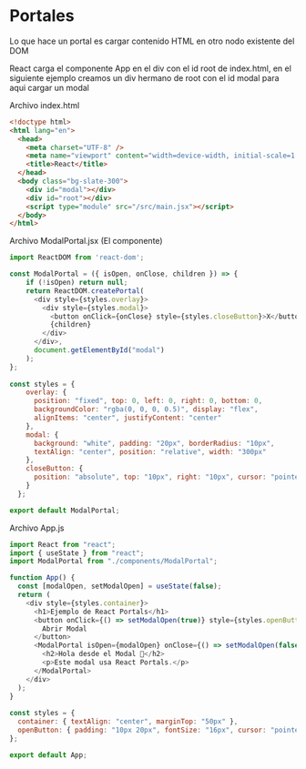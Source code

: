 # **Portales**

Lo que hace un portal es cargar contenido HTML en otro nodo existente del DOM

React carga el componente App en el div con el id root de index.html, en el siguiente ejemplo creamos un div hermano de root con el id modal para aqui cargar un modal

Archivo index.html
```html
<!doctype html>
<html lang="en">
  <head>
    <meta charset="UTF-8" />
    <meta name="viewport" content="width=device-width, initial-scale=1.0" />
    <title>React</title>
  </head>
  <body class="bg-slate-300">
    <div id="modal"></div>
    <div id="root"></div>
    <script type="module" src="/src/main.jsx"></script>
  </body>
</html>
```

Archivo ModalPortal.jsx (El componente)
```js
import ReactDOM from 'react-dom';

const ModalPortal = ({ isOpen, onClose, children }) => {
    if (!isOpen) return null;
    return ReactDOM.createPortal(
      <div style={styles.overlay}>
        <div style={styles.modal}>
          <button onClick={onClose} style={styles.closeButton}>X</button>
          {children}
        </div>
      </div>,
      document.getElementById("modal")
    );
};
  
const styles = {
    overlay: {
      position: "fixed", top: 0, left: 0, right: 0, bottom: 0,
      backgroundColor: "rgba(0, 0, 0, 0.5)", display: "flex",
      alignItems: "center", justifyContent: "center"
    },
    modal: {
      background: "white", padding: "20px", borderRadius: "10px",
      textAlign: "center", position: "relative", width: "300px"
    },
    closeButton: {
      position: "absolute", top: "10px", right: "10px", cursor: "pointer"
    }
  };

export default ModalPortal;
```

Archivo App.js
```js
import React from "react";
import { useState } from "react";
import ModalPortal from "./components/ModalPortal";

function App() {
  const [modalOpen, setModalOpen] = useState(false);
  return (
    <div style={styles.container}>
      <h1>Ejemplo de React Portals</h1>
      <button onClick={() => setModalOpen(true)} style={styles.openButton}>
        Abrir Modal
      </button>
      <ModalPortal isOpen={modalOpen} onClose={() => setModalOpen(false)}>
        <h2>Hola desde el Modal 🎉</h2>
        <p>Este modal usa React Portals.</p>
      </ModalPortal>
    </div>
  );
}
  
const styles = {
  container: { textAlign: "center", marginTop: "50px" },
  openButton: { padding: "10px 20px", fontSize: "16px", cursor: "pointer" }
};

export default App;
```